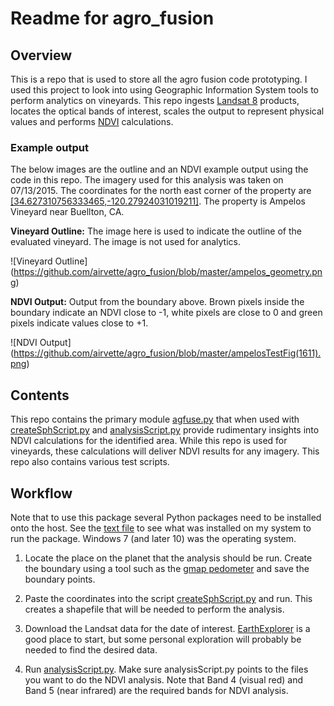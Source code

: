 # Readme for agro_fusion

## Overview
This is a repo that is used to store all the agro fusion code prototyping. I used this project to look into using Geographic Information System tools to perform analytics on vineyards. This repo ingests [Landsat 8](http://landsat.usgs.gov/landsat8.php) products, locates the optical bands of interest, scales the output to represent physical values and performs [NDVI](https://en.wikipedia.org/wiki/Normalized_Difference_Vegetation_Index) calculations.  

### Example output
The below images are the outline and an NDVI example output using the code in this repo. The imagery used for this analysis was taken on 07/13/2015. The coordinates for the north east corner of the property are [[34.627310756333465,-120.27924031019211]](https://www.google.com/maps/place/34%C2%B037'38.3%22N+120%C2%B016'45.3%22W/@34.6273152,-120.281429,788m/data=!3m1!1e3!4m5!3m4!1s0x0:0x0!8m2!3d34.6273108!4d-120.2792403). The property is Ampelos Vineyard near Buellton, CA.

**Vineyard Outline:** The image here is used to indicate the outline of the evaluated vineyard. The image is not used for analytics. 

![Vineyard Outline] (https://github.com/airvette/agro_fusion/blob/master/ampelos_geometry.png)

**NDVI Output:** Output from the boundary above. Brown pixels inside the boundary indicate an NDVI close to -1, white pixels are close to 0 and green pixels indicate values close to +1.

![NDVI Output] (https://github.com/airvette/agro_fusion/blob/master/ampelosTestFig(1611).png)

## Contents 
This repo contains the primary module [agfuse.py](https://github.com/airvette/agro_fusion/blob/master/agfuse.py) that when used with [createSphScript.py](https://github.com/airvette/agro_fusion/blob/master/createSphScript.py) and [analysisScript.py](https://github.com/airvette/agro_fusion/blob/master/analysisScript.py) provide rudimentary insights into NDVI calculations for the identified area. While this repo is used for vineyards, these calculations will deliver NDVI results for any imagery. This repo also contains various test scripts. 

## Workflow
Note that to use this package several Python packages need to be installed onto the host. See the [text file](https://github.com/airvette/agro_fusion/blob/master/Python_Packages_Installed.txt) to see what was installed on my system to run the package. Windows 7 (and later 10) was the operating system.

1. Locate the place on the planet that the analysis should be run. Create the boundary using a tool such as the [gmap pedometer](http://www.mappedometer.com/) and save the boundary points. 

2. Paste the coordinates into the script [createSphScript.py](https://github.com/airvette/agro_fusion/blob/master/createSphScript.py) and run. This creates a shapefile that will be needed to perform the analysis.

3. Download the Landsat data for the date of interest. [EarthExplorer](http://earthexplorer.usgs.gov/) is a good place to start, but some personal exploration will probably be needed to find the desired data. 

4. Run [analysisScript.py](https://github.com/airvette/agro_fusion/blob/master/analysisScript.py). Make sure analysisScript.py points to the files you want to do the NDVI analysis. Note that Band 4 (visual red) and Band 5 (near infrared) are the required bands for NDVI analysis. 
